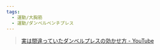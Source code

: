 ```yaml
---
tags:
  - 運動/大胸筋
  - 運動/ダンベルベンチプレス
---
```

>[実は間違っていたダンベルプレスの効かせ方 - YouTube](https://www.youtube.com/watch?v=pctyhH_HYxc)

